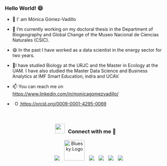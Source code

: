### Hello World! 😄

- 👋 I' am Mónica Gómez-Vadillo
- 🔭 I’m currently working on my doctoral thesis in the Department of Biogeography and Global Change of the Museo Nacional de Ciencias Naturales (CSIC).
- 😄 In the past I have worked as a data scientist in the energy sector for two years.
- 🌱I have studied Biology at the URJC and the Master in Ecology at the UAM. I have also studied the Master Data Science and Business Analytics at IMF Smart Education, indra and UCAV.
- 📫 You can reach me on https://www.linkedin.com/in/monicagomezvadillo/

-    <a
    id="cy-effective-orcid-url"
    class="underline"
     href="https://orcid.org/0009-0001-4295-0069"
     target="orcid.widget"
     rel="me noopener noreferrer"
     style="vertical-align: top">
     <img
        src="https://orcid.org/sites/default/files/images/orcid_16x16.png"
        style="width: 1em; margin-inline-start: 0.5em"
        alt="ORCID iD icon"/>
      https://orcid.org/0009-0001-4295-0069
    </a>



<br/>
<h3 align="center" > <img src="https://media.giphy.com/media/iY8CRBdQXODJSCERIr/giphy.gif" width="30" height="30" style="margin-right: 10px;">Connect with me 🤝 </h3>

<p align="center">

 <div align="center"  class="icons-social" style="margin-left: 10px;">
        <a style="margin-left: 10px;"  target="_blank" href="https://www.linkedin.com/in/monicagomezvadillo/">
			<img src="https://img.icons8.com/nolan/64/linkedin.png"></a>
	 <a style="margin-left: 10px;" target="_blank" href="https://bsky.app/profile/biomolic.bsky.social">
		 <img width="64" height="64" src="https://img.icons8.com/nolan/64/bluesky.png" alt="Bluesky Logo"></a>
	 <a style="margin-left: 10px;" target="_blank" href="https://x.com/BioMolic">
			<img src="https://img.icons8.com/nolan/64/twitterx.png" ></a>
	 <a style="margin-left: 10px;" target="_blank" href="https://github.com/mgomezv26/mgomezv26">
		 <img src="https://img.icons8.com/nolan/64/github.png"></a>
	 <a style="margin-left: 10px;" target="_blank" href="https://scholar.google.com/citations?user=ThkATL0AAAAJ&hl=es">
		 <img src="https://img.icons8.com/nolan/64/google-scholar.png"></a>
   	 <a style="margin-left: 10px;" target="_blank" href="https://www.researchgate.net/profile/Monica-Gomez-Vadillo?ev=hdr_xprf">
		 <img src="https://img.icons8.com/external-tal-revivo-green-tal-revivo/36/external-researchgate-a-social-networking-site-for-scientists-and-researchers-to-share-papers-logo-green-tal-revivo.png"></a>
      </div>

</p>

